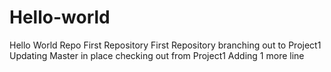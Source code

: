 # Hello-world
Hello World Repo
First Repository 
First Repository branching out to Project1
Updating Master in place
checking out from Project1
Adding 1 more line
